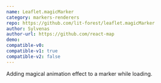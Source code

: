 ```yaml
---
name: Leaflet.magicMarker
category: markers-renderers
repo: https://github.com/lit-forest/leaflet.magicMarker
author: Sylvenas
author-url: https://github.com/react-map
demo:
compatible-v0:
compatible-v1: true
compatible-v2: false
---
```


Adding magical animation effect to a marker while loading.
